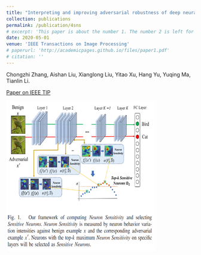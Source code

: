 ```yaml
---
title: "Interpreting and improving adversarial robustness of deep neural networks with neuron sensitivity"
collection: publications
permalink: /publication/4sns
# excerpt: 'This paper is about the number 1. The number 2 is left for future work.'
date: 2020-05-01
venue: 'IEEE Transactions on Image Processing'
# paperurl: 'http://academicpages.github.io/files/paper1.pdf'
# citation: ''
---
```

Chongzhi Zhang, Aishan Liu, Xianglong Liu, Yitao Xu, Hang Yu, Yuqing Ma, Tianlin Li.

[Paper on IEEE TIP](https://ieeexplore.ieee.org/abstract/document/9286885)

<img src="/images/sns.png" height = 400 width = 400>